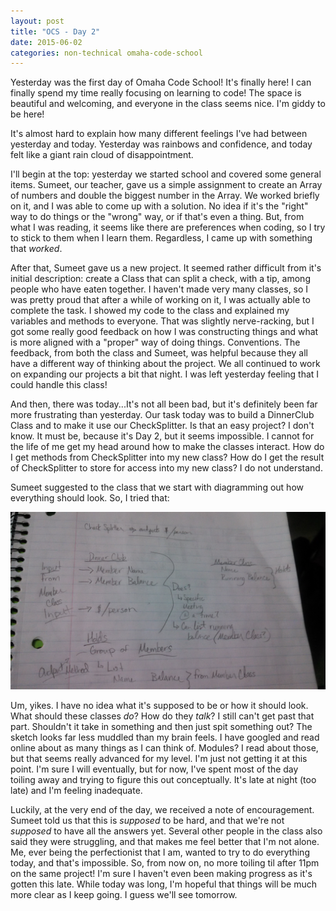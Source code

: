 ```yaml
---
layout: post
title: "OCS - Day 2"
date: 2015-06-02
categories: non-technical omaha-code-school
---
```

Yesterday was the first day of Omaha Code School!  It's finally here! I can finally spend my time really focusing on learning to code!  The space is beautiful and welcoming, and everyone in the class seems nice. I'm giddy to be here!

It's almost hard to explain how many different feelings I've had between yesterday and today. Yesterday was rainbows and confidence, and today felt like a giant rain cloud of disappointment.

I'll begin at the top: yesterday we started school and covered some general items. Sumeet, our teacher, gave us a simple assignment to create an Array of numbers and double the biggest number in the Array.  We worked briefly on it, and I was able to come up with a solution. No idea if it's the "right" way to do things or the "wrong" way, or if that's even a thing. But, from what I was reading, it seems like there are preferences when coding, so I try to stick to them when I learn them. Regardless, I came up with something that *worked*.

After that, Sumeet gave us a new project. It seemed rather difficult from it's initial description: create a Class that can split a check, with a tip, among people who have eaten together. I haven't made very many classes, so I was pretty proud that after a while of working on it, I was actually able to complete the task. I showed my code to the class and explained my variables and methods to everyone. That was slightly nerve-racking, but I got some really good feedback on how I was constructing things and what is more aligned with a "proper" way of doing things. Conventions. The feedback, from both the class and Sumeet, was helpful because they all have a different way of thinking about the project. We all continued to work on expanding our projects a bit that night. I was left yesterday feeling that I could handle this class!

And then, there was today...It's not all been bad, but it's definitely been far more frustrating than yesterday. Our task today was to build a DinnerClub Class and to make it use our CheckSplitter. Is that an easy project? I don't know. It must be, because it's Day 2, but it seems impossible. I cannot for the life of me get my head around how to make the classes interact. How do I get methods from CheckSplitter into my new class? How do I get the result of CheckSplitter to store for access into my new class? I do not understand.

Sumeet suggested to the class that we start with diagramming out how everything should look. So, I tried that:

![DinnerClub Diagram](/DinnerClub_sketch.jpg)

Um, yikes. I have no idea what it's supposed to be or how it should look. What should these classes *do*? How do they *talk*? I still can't get past that part. Shouldn't it take in something and then just spit something out? The sketch looks far less muddled than my brain feels. I have googled and read online about as many things as I can think of. Modules? I read about those, but that seems really advanced for my level. I'm just not getting it at this point. I'm sure I will eventually, but for now, I've spent most of the day toiling away and trying to figure this out conceptually. It's late at night (too late) and I'm feeling inadequate.

Luckily, at the very end of the day, we received a note of encouragement. Sumeet told us that this is *supposed* to be hard, and that we're not *supposed* to have all the answers yet.  Several other people in the class also said they were struggling, and that makes me feel better that I'm not alone. Me, ever being the perfectionist that I am, wanted to try to do everything today, and that's impossible. So, from now on, no more toiling til after 11pm on the same project! I'm sure I haven't even been making progress as it's gotten this late. While today was long, I'm hopeful that things will be much more clear as I keep going. I guess we'll see tomorrow.
